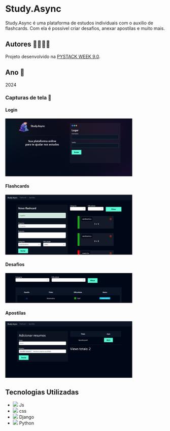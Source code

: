 
# Study.Async

Study.Async é uma plataforma de estudos individuais com o  auxilio de flashcards. Com ela é possível criar desafios, anexar apostilas e muito mais.
## Autores 👨‍💻👨‍🏫
Projeto desenvolvido na [PYSTACK WEEK 9.0](https://www.youtube.com/@pythonando).
## Ano 📅
2024
### Capturas de tela 📸

#### Login
<img src="screenshot/login.PNG" width="400">

#### Flashcards
<img src="screenshot/flash.PNG" width="400">

#### Desafios
<img src="screenshot/desafios.PNG" width="400">

#### Apostilas
<img src="screenshot/apostilas.PNG" width="400">


## Tecnologias Utilizadas

- <img src="https://img.icons8.com/color/48/000000/javascript.png"/> Js
- <img src="https://img.icons8.com/color/48/000000/css3.png"/> css
- <img src="https://img.icons8.com/color/48/000000/django.png"/> Django
- <img src="https://img.icons8.com/color/48/000000/python.png"/> Python


